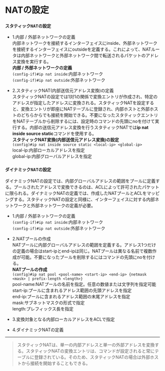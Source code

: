 # NATの設定

### `スタティックNATの設定`

- 1.内部 / 外部ネットワークの定義  
内部ネットワークを接続するインターフェイスにinside、外部ネットワークを接続するインターフェイスにoutsideを定義する。これによって、NATルータは内部ネットワークと外部ネットワーク間で転送されるパケットのアドレス変換を実行する。  
**内部 / 外部ネットワークの定義**  
`(config-if)#ip nat inside`:内部ネットワーク  
`(config-if)#ip nat outside`:外部ネットワーク

- 2.スタティックNAT(内部送信元アドレス変換)の定義  
スタティックNATの設定では1対1の関係で変換エントリが作成され、特定のアドレスが指定したアドレスに変換される。スタティックNATを設定すると、変換エントリが即座にNATテーブルに登録され、内部ホストと外部ホストのどちらからでも接続を開始できる。不要になったスタティックエントリをNATテーブルから削除するには、設定時のコマンドの先頭にnoを付けて実行する。内部の送信元アドレス変換を行うスタティックNATでは**ip nat inside source static**コマンドを使用する。  
**スタティックNAT変換(内部送信元アドレス変換)の設定**  
`(config)#ip nat inside source static <local-ip> <global-ip>`  
local-ip:内部ローカルアドレスを指定  
global-ip:内部グローバルアドレスを指定

### `ダイナミックNATの設定`
ダイナミックNATの設定では、内部グローバルアドレスの範囲をプールに定義する。プールされたアドレスで変換できるのは、ACLによって許可されたパケットに限られる。ダイナミックNATの定義では、作成したNATプールとACLをマッピングする。スタティックNATの設定と同様に、インターフェイスに対する内部ネットワークと外部ネットワークの定義が必要。

- 1.内部 / 外部ネットワークの定義  
`(config-if)#ip nat inside`:内部ネットワーク  
`(config-if)#ip nat outside`:外部ネットワーク

- 2.NATプールの作成  
NATプールに内部グローバルアドレスの範囲を定義する。アドレス1つだけの定義の場合はstart-ipとend-ipは同じ。NATプールは異なる名前で複数作成が可能。不要になったプールを削除するにはコマンドの先頭にnoを付ける。  
**NATプールの作成**  
`(config)#ip nat pool <pool-name> <start-ip> <end-ip> {netmask <mask> | prefix-length <length>}`  
pool-name:NATプールの名前を指定。任意の数値または文字列を指定可能  
start-ip:プールに含まれるアドレス範囲の先頭アドレスを指定  
end-ip:プールに含まれるアドレス範囲の末尾アドレスを指定  
mask:サブネットマスクの形式で指定  
length:プレフィックス長を指定

- 3.変換対象となる内部ローカルアドレスをACLで指定

- 4.ダイナミックNATの定義

---
> スタティックNATは、単一の内部アドレスと単一の外部アドレスを変換する。スタティックNATの変換エントリは、コマンドが設定されると常にテーブルに登録されている。そのため、スタティックNATの場合は外部ホストから接続を開始することもできる。
